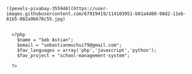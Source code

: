     ![pexels-pixabay-355948](https://user-images.githubusercontent.com/67919419/114103951-b01a4d80-98d2-11eb-81b5-082a9b678c55.jpg)

    
      <?php
        $name = "Seb Astian";
        $email = "sebastianmuchui79@gmail.com";
        $fav_languages = array('php','javascript','python');
        $fav_project = "school-management-system";
        
      ?>
      
      
